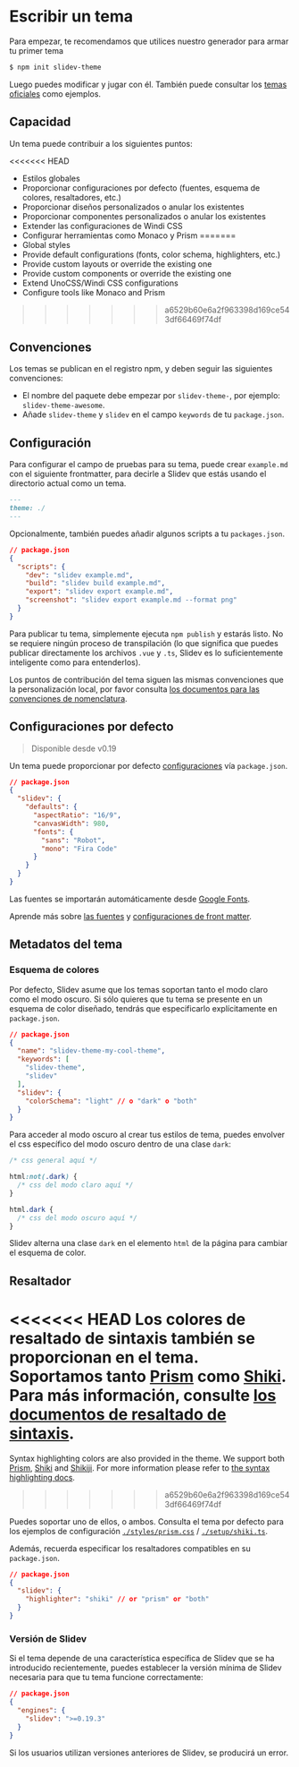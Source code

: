 # Escribir un tema

Para empezar, te recomendamos que utilices nuestro generador para armar tu primer tema

```bash
$ npm init slidev-theme
```

Luego puedes modificar y jugar con él. También puede consultar los [temas oficiales](/themes/gallery) como ejemplos.

## Capacidad

Un tema puede contribuir a los siguientes puntos:

<<<<<<< HEAD
- Estilos globales
- Proporcionar configuraciones por defecto (fuentes, esquema de colores, resaltadores, etc.)
- Proporcionar diseños personalizados o anular los existentes
- Proporcionar componentes personalizados o anular los existentes
- Extender las configuraciones de Windi CSS
- Configurar herramientas como Monaco y Prism
=======
- Global styles
- Provide default configurations (fonts, color schema, highlighters, etc.)
- Provide custom layouts or override the existing one
- Provide custom components or override the existing one
- Extend UnoCSS/Windi CSS configurations
- Configure tools like Monaco and Prism
>>>>>>> a6529b60e6a2f963398d169ce543df66469f74df

## Convenciones

Los temas se publican en el registro npm, y deben seguir las siguientes convenciones:

- El nombre del paquete debe empezar por `slidev-theme-`, por ejemplo: `slidev-theme-awesome`.
- Añade `slidev-theme` y `slidev` en el campo `keywords` de tu `package.json`.

## Configuración

Para configurar el campo de pruebas para su tema, puede crear `example.md` con el siguiente frontmatter, para decirle a Slidev que estás usando el directorio actual como un tema.

```md
---
theme: ./
---
```

Opcionalmente, también puedes añadir algunos scripts a tu `packages.json`.

```json
// package.json
{
  "scripts": {
    "dev": "slidev example.md",
    "build": "slidev build example.md",
    "export": "slidev export example.md",
    "screenshot": "slidev export example.md --format png"
  }
}
```

Para publicar tu tema, simplemente ejecuta `npm publish` y estarás listo. No se requiere ningún proceso de transpilación (lo que significa que puedes publicar directamente los archivos `.vue` y `.ts`, Slidev es lo suficientemente inteligente como para entenderlos).

Los puntos de contribución del tema siguen las mismas convenciones que la personalización local, por favor consulta [los documentos para las convenciones de nomenclatura](/custom/).

## Configuraciones por defecto

> Disponible desde v0.19

Un tema puede proporcionar por defecto [configuraciones](/custom/#frontmatter-configures) vía `package.json`.

```json
// package.json
{
  "slidev": {
    "defaults": {
      "aspectRatio": "16/9",
      "canvasWidth": 980,
      "fonts": {
        "sans": "Robot",
        "mono": "Fira Code"
      }
    }
  }
}
```

Las fuentes se importarán automáticamente desde [Google Fonts](https://fonts.google.com/).

Aprende más sobre [las fuentes](/custom/fonts) y [configuraciones de front matter](/custom/#frontmatter-configures).

## Metadatos del tema

### Esquema de colores

Por defecto, Slidev asume que los temas soportan tanto el modo claro como el modo oscuro. Si sólo quieres que tu tema se presente en un esquema de color diseñado, tendrás que especificarlo explícitamente en `package.json`.

```json
// package.json
{
  "name": "slidev-theme-my-cool-theme",
  "keywords": [
    "slidev-theme", 
    "slidev"
  ],
  "slidev": {
    "colorSchema": "light" // o "dark" o "both"
  }
}
```

Para acceder al modo oscuro al crear tus estilos de tema, puedes envolver el css específico del modo oscuro dentro de una clase `dark`:

```css
/* css general aquí */

html:not(.dark) {
  /* css del modo claro aquí */
}

html.dark {
  /* css del modo oscuro aquí */
}
```

Slidev alterna una clase `dark` en el elemento `html` de la página para cambiar el esquema de color.

## Resaltador

<<<<<<< HEAD
Los colores de resaltado de sintaxis también se proporcionan en el tema. Soportamos tanto [Prism](https://prismjs.com/) como [Shiki](https://github.com/shikijs/shiki). Para más información, consulte [los documentos de resaltado de sintaxis](/custom/highlighters).
=======
Syntax highlighting colors are also provided in the theme. We support both [Prism](https://prismjs.com/), [Shiki](https://github.com/shikijs/shiki) and [Shikiji](https://github.com/antfu/shikiji). For more information please refer to [the syntax highlighting docs](/custom/highlighters).
>>>>>>> a6529b60e6a2f963398d169ce543df66469f74df

Puedes soportar uno de ellos, o ambos. Consulta el tema por defecto para los ejemplos de configuración [`./styles/prism.css`](https://github.com/slidevjs/slidev/blob/main/packages/create-theme/template/styles/code.css) / [`./setup/shiki.ts`](https://github.com/slidevjs/slidev/blob/main/packages/create-theme/template/setup/shiki.ts).

Además, recuerda especificar los resaltadores compatibles en su `package.json`.

```json
// package.json
{
  "slidev": {
    "highlighter": "shiki" // or "prism" or "both"
  }
}
```

### Versión de Slidev

Si el tema depende de una característica específica de Slidev que se ha introducido recientemente, puedes establecer la versión mínima de Slidev necesaria para que tu tema funcione correctamente:

```json
// package.json
{
  "engines": {
    "slidev": ">=0.19.3"
  }
}
```

Si los usuarios utilizan versiones anteriores de Slidev, se producirá un error.
